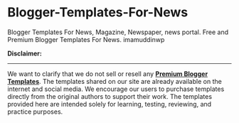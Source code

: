 # Blogger-Templates-For-News
Blogger Templates For News, Magazine, Newspaper, news portal. Free and Premium Blogger Templates For News. imamuddinwp

<strong>Disclaimer:</strong>
<hr/>
<p>We want to clarify that we do not sell or resell any <strong><a href='https://www.imamuddinwp.com/p/premium-blogger-templates-free-download.html'>Premium Blogger Templates</a></strong>. The templates shared on our site are already available on the internet and social media. We encourage our users to purchase templates directly from the original authors to support their work. The templates provided here are intended solely for learning, testing, reviewing, and practice purposes.</p>
